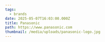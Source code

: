 ```yaml
---
tags:
  - brands
date: 2025-05-07T16:03:00.000Z
title: Panasonic
path: https://www.panasonic.com
thumbnail: /media/uploads/panasonic-logo.jpg
---
```

